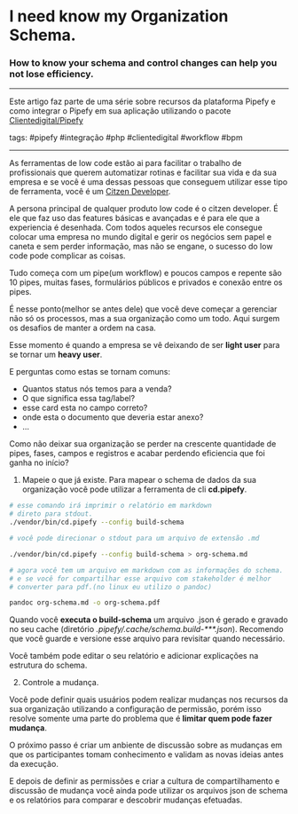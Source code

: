 # I need know my Organization Schema.
### How to know your schema and control changes can help you not lose efficiency.

---
   Este artigo faz parte de uma série sobre recursos da plataforma Pipefy e como integrar o Pipefy em sua aplicação utilizando o pacote [Clientedigital/Pipefy](https://github.com/cliente-digital/pipefy)

tags:   #pipefy #integração #php #clientedigital #workflow #bpm

---

As ferramentas de low code estão ai para facilitar o trabalho de profissionais que querem automatizar rotinas e facilitar sua vida e da sua empresa e se você é uma dessas pessoas que conseguem utilizar esse tipo de ferramenta, você é um  [Citzen Developer](https://www.pipefy.com/blog/what-is-a-citizen-developer/).

A persona principal de qualquer produto low code é o citzen developer. É ele que faz uso das features básicas e avançadas e é para ele que a experiencia é desenhada. Com todos aqueles recursos ele consegue colocar uma empresa no mundo digital e gerir os negócios sem papel e caneta e sem perder informação, mas não se engane, o sucesso do low code pode complicar as coisas.

Tudo começa com um pipe(um workflow) e poucos campos e repente são 10 pipes, muitas fases, formulários públicos e privados e conexão entre os pipes.

É nesse ponto(melhor se antes dele) que você deve começar a gerenciar não só os processos, mas a sua organização como um todo. Aqui surgem os desafios de manter a ordem na casa.

Esse momento é quando a empresa se vê deixando de ser **light user** para se tornar um **heavy user**.

E perguntas como estas se tornam comuns:

- Quantos status nós temos para a venda?
- O que significa essa tag/label?
- esse card esta no campo correto?
- onde esta o documento que deveria estar anexo?
- ...

Como não deixar sua organização se perder na crescente quantidade de pipes, fases, campos e registros e acabar perdendo eficiencia que foi ganha no início?

1. Mapeie o que já existe.
  Para mapear o schema de dados da sua organização você pode utilizar a ferramenta de cli **cd.pipefy**.

  ```bash
# esse comando irá imprimir o relatório em markdown
# direto para stdout.
./vendor/bin/cd.pipefy --config build-schema

# você pode direcionar o stdout para um arquivo de extensão .md

./vendor/bin/cd.pipefy --config build-schema > org-schema.md

# agora você tem um arquivo em markdown com as informações do schema.
# e se você for compartilhar esse arquivo com stakeholder é melhor
# converter para pdf.(no linux eu utilizo o pandoc)

pandoc org-schema.md -o org-schema.pdf

  ```
Quando você **executa o build-schema** um arquivo .json é gerado e gravado no seu cache (diretório _.pipefy/.cache/schema.build-***.json_). Recomendo que você guarde e versione  esse arquivo para revisitar quando necessário.

Você também pode editar o seu relatório e adicionar explicações na estrutura do schema.

2. Controle a mudança.

Você pode definir quais usuários podem realizar mudanças nos recursos da sua organização utilizando a configuração de permissão, porém isso resolve somente uma parte do problema que é **limitar quem pode fazer mudança**.

O próximo passo é criar um anbiente de discussão sobre as mudanças em que os participantes tomam conhecimento e validam as novas ideias antes da execução.

E depois de definir as permissões e criar a cultura de compartilhamento e discussão de mudança você ainda pode utilizar os arquivos json de schema e os relatórios para comparar e descobrir mudanças efetuadas.
